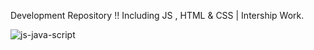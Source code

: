 Development Repository !!
Including JS , HTML & CSS | Intership Work.

![js-java-script](https://github.com/17arhaan/Codes-III/assets/123371085/18f1c419-9ca5-43ad-af0c-0bbcd6190f5b)

